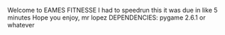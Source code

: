 Welcome to EAMES FITNESSE
I had to speedrun this it was due in like 5 minutes
Hope you enjoy, mr lopez
DEPENDENCIES: pygame 2.6.1 or whatever
